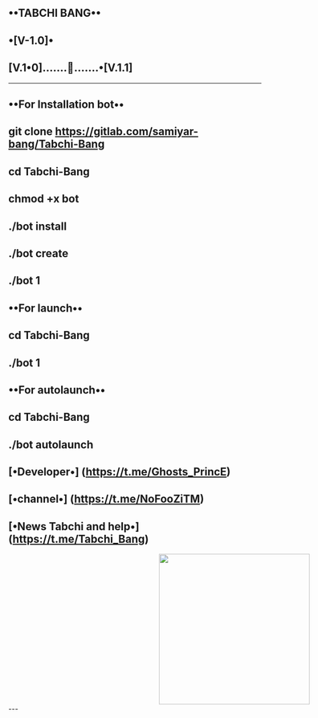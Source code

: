 **••TABCHI BANG••**
-
•[V-1.0]•
-
**[V.1•0].......🚀.......•[V.1.1]**
-
--------------
**••For Installation bot••**
------------------------
git clone https://gitlab.com/samiyar-bang/Tabchi-Bang
-
cd Tabchi-Bang
--------------
chmod +x bot
------------
./bot install
-------------
./bot create
------------
./bot 1
-
**••For launch••**
-
cd Tabchi-Bang
-
./bot 1
-
**••For autolaunch••**
-
cd Tabchi-Bang
-
./bot autolaunch
-
**[•Developer•] (https://t.me/Ghosts_PrincE)**
-
**[•channel•] (https://t.me/NoFooZiTM)**
-
**[•News Tabchi and help•] (https://t.me/Tabchi_Bang)**
-
<img src="http://s8.picofile.com/file/8315594418/photo_%DB%B2%DB%B0%DB%B1%DB%B7_%DB%B1%DB%B2_%DB%B3%DB%B0_%DB%B2%DB%B0_%DB%B3%DB%B0_%DB%B2%DB%B5.jpg" hspace="300" width="300">
---